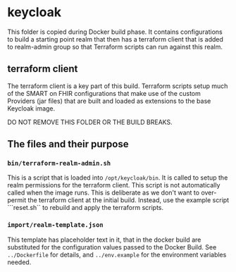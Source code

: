 # keycloak

This folder is copied during Docker build phase.
It contains configurations to build a starting point realm 
that then has a terraform client that is added to realm-admin
group so that Terraform scripts can run against this realm.

## terraform client

The terraform client is a key part of this build. Terraform scripts
setup much of the SMART on FHIR configurations that make use of the 
custom Providers (jar files) that are built and loaded as extensions 
to the base Keycloak image.

DO NOT REMOVE THIS FOLDER OR THE BUILD BREAKS.

## The files and their purpose

### ```bin/terraform-realm-admin.sh``` 

  This is a script that is loaded into ```/opt/keycloak/bin```.  It is called to setup the realm permissions for the terraform client.
  This script is not automatically called when the image runs. This is deliberate as we don't want to over-permit the terraform client
  at the initial build. Instead, use the example script ```reset.sh`` to rebuild and apply the terraform scripts.  

### ```import/realm-template.json```

This template has placeholder text in it, that in the docker build are substituted for the configuration values passed to the Docker Build.
See ```../Dockerfile``` for details, and ```../env.example``` for the environment variables needed.
